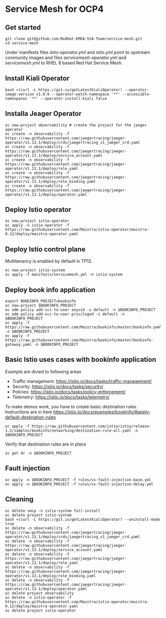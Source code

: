 # Service Mesh for OCP4

## Get started

```
git clone git@github.com:RedHat-EMEA-SSA-Team/service-mesh.git
cd service-mesh
```

Under manifests files *istio-operator.yml* and *istio.yml* point to upstream community images and files *servicemesh-operator.yml* and *servicemesh.yml* to RHEL 8 based Red Hat Service Mesh.

## Install Kiali Operator

```
bash <(curl -L https://git.io/getLatestKialiOperator) --operator-image-version v1.0.0 --operator-watch-namespace '**' --accessible-namespaces '**' --operator-install-kiali false
```


## Installa Jeager Operator

```
oc new-project observability # create the project for the jaeger operator
oc create -n observability -f https://raw.githubusercontent.com/jaegertracing/jaeger-operator/v1.13.1/deploy/crds/jaegertracing_v1_jaeger_crd.yaml
oc create -n observability -f https://raw.githubusercontent.com/jaegertracing/jaeger-operator/v1.13.1/deploy/service_account.yaml
oc create -n observability -f https://raw.githubusercontent.com/jaegertracing/jaeger-operator/v1.13.1/deploy/role.yaml
oc create -n observability -f https://raw.githubusercontent.com/jaegertracing/jaeger-operator/v1.13.1/deploy/role_binding.yaml
oc create -n observability -f https://raw.githubusercontent.com/jaegertracing/jaeger-operator/v1.13.1/deploy/operator.yaml
```

## Deploy Istio operator


```
oc new-project istio-operator
oc apply -n istio-operator -f https://raw.githubusercontent.com/Maistra/istio-operator/maistra-0.12/deploy/maistra-operator.yaml
```

## Deploy Istio control plane

Multitenancy is enabled by default in TP12.

```
oc new-project istio-system
oc apply -f manifests/servicemesh.yml -n istio-system
```

## Deploy book info application

```
export BOOKINFO_PROJECT=bookinfo
oc new-project $BOOKINFO_PROJECT
oc adm policy add-scc-to-user anyuid -z default -n $BOOKINFO_PROJECT
oc adm policy add-scc-to-user privileged -z default -n $BOOKINFO_PROJECT
oc apply -f https://raw.githubusercontent.com/Maistra/bookinfo/master/bookinfo.yaml -n $BOOKINFO_PROJECT
oc apply -f https://raw.githubusercontent.com/Maistra/bookinfo/master/bookinfo-gateway.yaml -n $BOOKINFO_PROJECT

```



## Basic Istio uses cases with bookinfo application

Example are divied to following areas
- Traffic management: https://istio.io/docs/tasks/traffic-management/
- Security: https://istio.io/docs/tasks/security/
- Policies: https://istio.io/docs/tasks/policy-enforcement/
- Telemetry: https://istio.io/docs/tasks/telemetry/



To make demos work, you have to create basic destination rules. Instructions are in here https://istio.io/docs/examples/bookinfo/#apply-default-destination-rules

```
oc apply -f https://raw.githubusercontent.com/istio/istio/release-1.2/samples/bookinfo/networking/destination-rule-all.yaml -n $BOOKINFO_PROJECT
```
Verify that destination rules are in place

```
oc get dr -n $BOOKINFO_PROJECT
```
## Fault injection

```
oc apply -n $BOOKINFO_PROJECT -f rules/vs-fault-injection-base.yml
oc apply -n $BOOKINFO_PROJECT -f rules/vs-fault-injection-delay.yml
```

## Cleaning


```
oc delete smcp -n istio-system full-install
oc delete project istio-system
bash <(curl -L https://git.io/getLatestKialiOperator) --uninstall-mode true
oc delete -n observability -f https://raw.githubusercontent.com/jaegertracing/jaeger-operator/v1.13.1/deploy/crds/jaegertracing_v1_jaeger_crd.yaml
oc delete -n observability -f https://raw.githubusercontent.com/jaegertracing/jaeger-operator/v1.13.1/deploy/service_account.yaml
oc delete -n observability -f https://raw.githubusercontent.com/jaegertracing/jaeger-operator/v1.13.1/deploy/role.yaml
oc delete -n observability -f https://raw.githubusercontent.com/jaegertracing/jaeger-operator/v1.13.1/deploy/role_binding.yaml
oc delete -n observability -f https://raw.githubusercontent.com/jaegertracing/jaeger-operator/v1.13.1/deploy/operator.yaml
oc delete project observability
oc delete -n istio-operator -f https://raw.githubusercontent.com/Maistra/istio-operator/maistra-0.12/deploy/maistra-operator.yaml
oc delete project istio-operator
```

